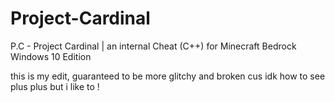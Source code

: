 # Project-Cardinal
P.C - Project Cardinal | an internal Cheat (C++) for Minecraft Bedrock Windows 10 Edition

this is my edit, guaranteed to be more glitchy and broken cus idk how to see plus plus but i like to !
